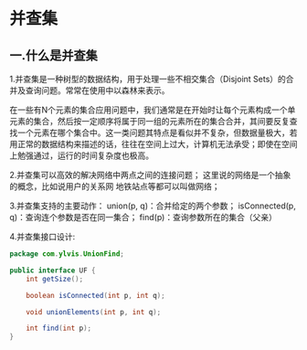 # 并查集

## 一.什么是并查集

1.并查集是一种树型的数据结构，用于处理一些不相交集合（Disjoint Sets）的合并及查询问题。常常在使用中以森林来表示。

  在一些有N个元素的集合应用问题中，我们通常是在开始时让每个元素构成一个单元素的集合，然后按一定顺序将属于同一组的元素所在的集合合并，其间要反复查找一个元素在哪个集合中。这一类问题其特点是看似并不复杂，但数据量极大，若用正常的数据结构来描述的话，往往在空间上过大，计算机无法承受；即使在空间上勉强通过，运行的时间复杂度也极高。

2.并查集可以高效的解决网络中两点之间的连接问题；
  这里说的网络是一个抽象的概念，比如说用户的关系网 地铁站点等都可以叫做网络；
  
3.并查集支持的主要动作：
  union(p, q)：合并给定的两个参数；
  isConnected(p, q)：查询连个参数是否在同一集合；
  find(p)：查询参数所在的集合（父亲）
  
4.并查集接口设计:
  ```java
  package com.ylvis.UnionFind;

  public interface UF {
      int getSize();

      boolean isConnected(int p, int q);

      void unionElements(int p, int q);

      int find(int p);
  }
  ```
